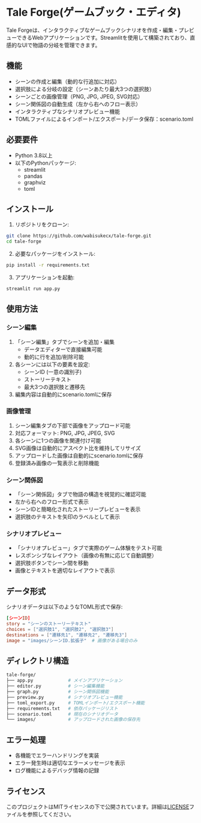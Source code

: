 # Tale Forge(ゲームブック・エディタ)

Tale Forgeは、インタラクティブなゲームブックシナリオを作成・編集・プレビューできるWebアプリケーションです。Streamlitを使用して構築されており、直感的なUIで物語の分岐を管理できます。

## 機能

- シーンの作成と編集（動的な行追加に対応）
- 選択肢による分岐の設定（シーンあたり最大3つの選択肢）
- シーンごとの画像管理（PNG, JPG, JPEG, SVG対応）
- シーン関係図の自動生成（左から右へのフロー表示）
- インタラクティブなシナリオプレビュー機能
- TOMLファイルによるインポート/エクスポート/データ保存：scenario.toml

## 必要要件

- Python 3.8以上
- 以下のPythonパッケージ:
  - streamlit
  - pandas
  - graphviz
  - toml

## インストール

1. リポジトリをクローン:

```bash
git clone https://github.com/wabisukecx/tale-forge.git
cd tale-forge
```

2. 必要なパッケージをインストール:

```bash
pip install -r requirements.txt
```

3. アプリケーションを起動:

```bash
streamlit run app.py
```

## 使用方法

### シーン編集

1. 「シーン編集」タブでシーンを追加・編集
   - データエディターで直接編集可能
   - 動的に行を追加/削除可能
2. 各シーンには以下の要素を設定:
   - シーンID (一意の識別子)
   - ストーリーテキスト
   - 最大3つの選択肢と遷移先
3. 編集内容は自動的にscenario.tomlに保存

### 画像管理

1. シーン編集タブの下部で画像をアップロード可能
2. 対応フォーマット: PNG, JPG, JPEG, SVG
3. 各シーンに1つの画像を関連付け可能
4. SVG画像は自動的にアスペクト比を維持してリサイズ
5. アップロードした画像は自動的にscenario.tomlに保存
6. 登録済み画像の一覧表示と削除機能

### シーン関係図

- 「シーン関係図」タブで物語の構造を視覚的に確認可能
- 左から右へのフロー形式で表示
- シーンIDと簡略化されたストーリープレビューを表示
- 選択肢のテキストを矢印のラベルとして表示

### シナリオプレビュー

- 「シナリオプレビュー」タブで実際のゲーム体験をテスト可能
- レスポンシブなレイアウト（画像の有無に応じて自動調整）
- 選択肢ボタンでシーン間を移動
- 画像とテキストを適切なレイアウトで表示

## データ形式

シナリオデータは以下のようなTOML形式で保存:

```toml
[シーンID]
story = "シーンのストーリーテキスト"
choices = ["選択肢1", "選択肢2", "選択肢3"]
destinations = ["遷移先1", "遷移先2", "遷移先3"]
image = "images/シーンID.拡張子"  # 画像がある場合のみ
```

## ディレクトリ構造

```bash
tale-forge/
├── app.py             # メインアプリケーション
├── editor.py          # シーン編集機能
├── graph.py           # シーン関係図機能
├── preview.py         # シナリオプレビュー機能
├── toml_export.py     # TOMLインポート/エクスポート機能
├── requirements.txt   # 依存パッケージリスト
├── scenario.toml      # 現在のシナリオデータ
└── images/            # アップロードされた画像の保存先
```

## エラー処理

- 各機能でエラーハンドリングを実装
- エラー発生時は適切なエラーメッセージを表示
- ログ機能によるデバッグ情報の記録

## ライセンス

このプロジェクトはMITライセンスの下で公開されています。詳細は[LICENSE](LICENSE)ファイルを参照してください。
